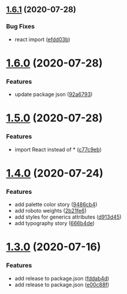 ## [1.6.1](https://github.com/emunhoz/npm-react-module/compare/v1.6.0...v1.6.1) (2020-07-28)


### Bug Fixes

* react import ([efdd03b](https://github.com/emunhoz/npm-react-module/commit/efdd03bde8b4379bfef5d3f37957acf729f1a636))

# [1.6.0](https://github.com/emunhoz/npm-react-module/compare/v1.5.0...v1.6.0) (2020-07-28)


### Features

* update package json ([92a6793](https://github.com/emunhoz/npm-react-module/commit/92a67938dd33b0724e0bd0e6dcea357421042689))

# [1.5.0](https://github.com/emunhoz/npm-react-module/compare/v1.4.0...v1.5.0) (2020-07-28)


### Features

* import React instead of * ([c77c9eb](https://github.com/emunhoz/npm-react-module/commit/c77c9eb434b6c206ced659338375b0b779e47bb1))

# [1.4.0](https://github.com/emunhoz/npm-react-module/compare/v1.3.0...v1.4.0) (2020-07-24)


### Features

* add palette color story ([9486cb4](https://github.com/emunhoz/npm-react-module/commit/9486cb4a8dcf76f6870e12fb7b7b5ada1d03e2df))
* add roboto weights ([2b21fe6](https://github.com/emunhoz/npm-react-module/commit/2b21fe601ad850e362fadeac80df574cb3736648))
* add styles for generics attributes ([d913d45](https://github.com/emunhoz/npm-react-module/commit/d913d4568906d51ba69c6ec00619a1c74b71d342))
* add typography  story ([666b4de](https://github.com/emunhoz/npm-react-module/commit/666b4dee402ba5be04b636b6f3badf1d2f0a7be9))

# [1.3.0](https://github.com/emunhoz/npm-react-module/compare/v1.2.0...v1.3.0) (2020-07-16)


### Features

* add release to package.json ([fddab4d](https://github.com/emunhoz/npm-react-module/commit/fddab4d642390898f9ce8044635fbf99bb77b68b))
* add release to package.json ([e00c88f](https://github.com/emunhoz/npm-react-module/commit/e00c88f8caa74f83e1b4668c3dc5076e6eb69128))
